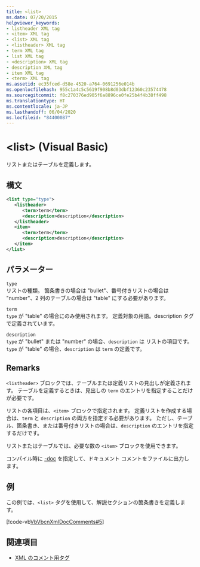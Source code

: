 ```yaml
---
title: <list>
ms.date: 07/20/2015
helpviewer_keywords:
- listheader XML tag
- <item> XML tag
- <list> XML tag
- <listheader> XML tag
- term XML tag
- list XML tag
- <description> XML tag
- description XML tag
- item XML tag
- <term> XML tag
ms.assetid: ec35fced-d58e-4520-a764-0691256e014b
ms.openlocfilehash: 955c1a4c5c5619f908b8d03dbf12360c23574478
ms.sourcegitcommit: f8c270376ed905f6a8896ce0fe25b4f4b38ff498
ms.translationtype: HT
ms.contentlocale: ja-JP
ms.lasthandoff: 06/04/2020
ms.locfileid: "84400087"
---
```

# <a name="list-visual-basic"></a>\<list> (Visual Basic)
リストまたはテーブルを定義します。  
  
## <a name="syntax"></a>構文  
  
```xml  
<list type="type">  
   <listheader>  
      <term>term</term>  
      <description>description</description>  
   </listheader>  
   <item>  
      <term>term</term>  
      <description>description</description>  
   </item>  
</list>  
```  
  
## <a name="parameters"></a>パラメーター  
 `type`  
 リストの種類。 箇条書きの場合は "bullet"、番号付きリストの場合は "number"、2 列のテーブルの場合は "table" にする必要があります。  
  
 `term`  
 `type` が "table" の場合にのみ使用されます。 定義対象の用語。description タグで定義されています。  
  
 `description`  
 `type` が "bullet" または "number" の場合、`description` は リストの項目です。`type` が "table" の場合、`description` は `term` の定義です。  
  
## <a name="remarks"></a>Remarks  
 `<listheader>` ブロックでは、テーブルまたは定義リストの見出しが定義されます。 テーブルを定義するときは、見出しの `term` のエントリを指定することだけが必要です。  
  
 リストの各項目は、`<item>` ブロックで指定されます。 定義リストを作成する場合は、`term` と `description` の両方を指定する必要があります。 ただし、テーブル、箇条書き、または番号付きリストの場合は、`description` のエントリを指定するだけです。  
  
 リストまたはテーブルでは、必要な数の `<item>` ブロックを使用できます。  
  
 コンパイル時に [-doc](../../reference/command-line-compiler/doc.md) を指定して、ドキュメント コメントをファイルに出力します。  
  
## <a name="example"></a>例  
 この例では、`<list>` タグを使用して、解説セクションの箇条書きを定義します。  
  
 [!code-vb[VbVbcnXmlDocComments#5](~/samples/snippets/visualbasic/VS_Snippets_VBCSharp/VbVbcnXmlDocComments/VB/Class1.vb#5)]  
  
## <a name="see-also"></a>関連項目

- [XML のコメント用タグ](index.md)
